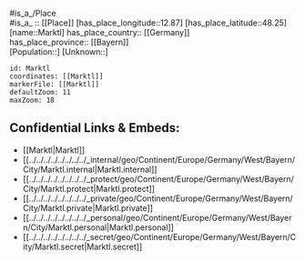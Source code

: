 ﻿---
location: [48.25,12.87] 
mapzoom: [7,12] 
mapmarker: city 
type: City
tags:
- geo/City


SpocWebEntityId: 32318
isDeleted: false
confidential: public

---
#is_a_/Place  
#is_a_ :: [[Place]] 
[has_place_longitude::12.87] 
[has_place_latitude::48.25] 
[name::Marktl] 
has_place_country:: [[Germany]]  
has_place_province:: [[Bayern]]  
[Population::] 
[Unknown::] 


```leaflet
id: Marktl
coordinates: [[Marktl]] 
markerFile: [[Marktl]] 
defaultZoom: 11 
maxZoom: 18
```


## Confidential Links & Embeds: 
- [[Marktl|Marktl]]  
- [[../../../../../../../../_internal/geo/Continent/Europe/Germany/West/Bayern/City/Marktl.internal|Marktl.internal]] 
- [[../../../../../../../../_protect/geo/Continent/Europe/Germany/West/Bayern/City/Marktl.protect|Marktl.protect]] 
- [[../../../../../../../../_private/geo/Continent/Europe/Germany/West/Bayern/City/Marktl.private|Marktl.private]] 
- [[../../../../../../../../_personal/geo/Continent/Europe/Germany/West/Bayern/City/Marktl.personal|Marktl.personal]] 
- [[../../../../../../../../_secret/geo/Continent/Europe/Germany/West/Bayern/City/Marktl.secret|Marktl.secret]] 
